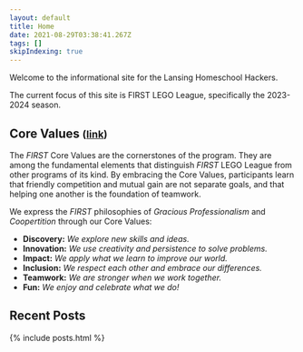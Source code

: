 ```yaml
---
layout: default
title: Home
date: 2021-08-29T03:38:41.267Z
tags: []
skipIndexing: true
---
```

Welcome to the informational site for the Lansing Homeschool Hackers.

The current focus of this site is FIRST LEGO League, specifically the 2023-2024 season.

## Core Values <small>([link](https://www.firstinspires.org/robotics/fll/core-values))</small>

The *FIRST* Core Values are the cornerstones of the program.
They are among the fundamental elements that distinguish *FIRST* LEGO League from other programs of its kind.
By embracing the Core Values, participants learn that friendly competition and mutual gain are not separate goals, and that helping one another is the foundation of teamwork.

We express the *FIRST* philosophies of *Gracious Professionalism* and *Coopertition* through our Core Values:

* **Discovery:** *We explore new skills and ideas.*
* **Innovation:** *We use creativity and persistence to solve problems.*
* **Impact:** *We apply what we learn to improve our world.*
* **Inclusion:** *We respect each other and embrace our differences.*
* **Teamwork:** *We are stronger when we work together.*
* **Fun:** *We enjoy and celebrate what we do!*

## Recent Posts

{% include posts.html %}
